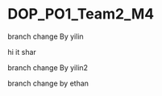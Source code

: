 # DOP\_PO1\_Team2\_M4



branch change By yilin

hi it shar

branch change By yilin2





branch change by ethan

